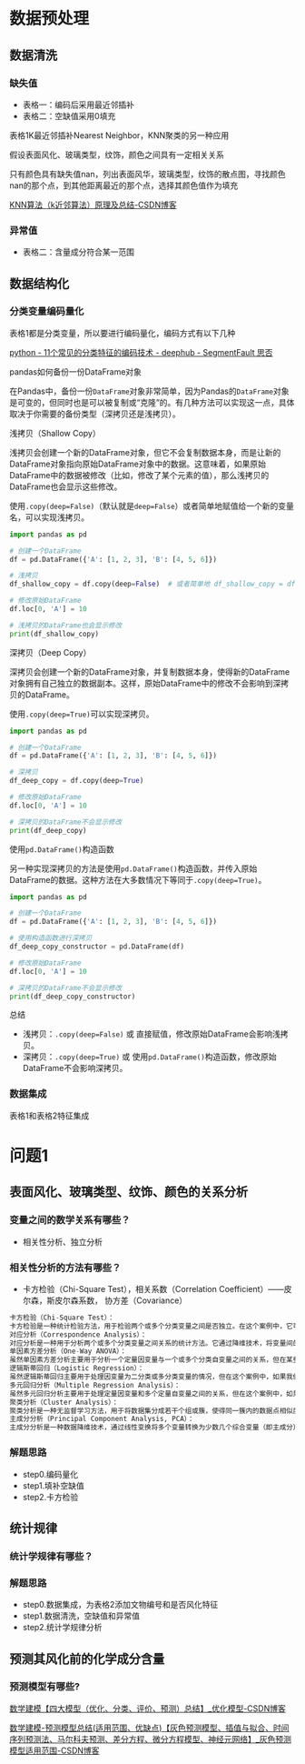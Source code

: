 # 数据预处理

## 数据清洗

### 缺失值

- 表格一：编码后采用最近邻插补
- 表格二：空缺值采用0填充

表格1K最近邻插补Nearest Neighbor，KNN聚类的另一种应用

假设表面风化、玻璃类型，纹饰，颜色之间具有一定相关关系

只有颜色具有缺失值nan，列出表面风华，玻璃类型，纹饰的散点图，寻找颜色nan的那个点，到其他距离最近的那个点，选择其颜色值作为填充

[KNN算法（k近邻算法）原理及总结-CSDN博客](https://blog.csdn.net/m0_74405427/article/details/133714384?ops_request_misc=&request_id=&biz_id=102&utm_term=knn算法&utm_medium=distribute.pc_search_result.none-task-blog-2~all~sobaiduweb~default-0-133714384.nonecase&spm=1018.2226.3001.4187)

### 异常值

- 表格二：含量成分符合某一范围

## 数据结构化

### 分类变量编码量化

表格1都是分类变量，所以要进行编码量化，编码方式有以下几种

[python - 11个常见的分类特征的编码技术 - deephub - SegmentFault 思否](https://segmentfault.com/a/1190000042747722)



pandas如何备份一份DataFrame对象

在Pandas中，备份一份`DataFrame`对象非常简单，因为Pandas的`DataFrame`对象是可变的，但同时也是可以被复制或“克隆”的。有几种方法可以实现这一点，具体取决于你需要的备份类型（深拷贝还是浅拷贝）。

浅拷贝（Shallow Copy）

浅拷贝会创建一个新的DataFrame对象，但它不会复制数据本身，而是让新的DataFrame对象指向原始DataFrame对象中的数据。这意味着，如果原始DataFrame中的数据被修改（比如，修改了某个元素的值），那么浅拷贝的DataFrame也会显示这些修改。

使用`.copy(deep=False)`（默认就是`deep=False`）或者简单地赋值给一个新的变量名，可以实现浅拷贝。

```python
import pandas as pd

# 创建一个DataFrame
df = pd.DataFrame({'A': [1, 2, 3], 'B': [4, 5, 6]})

# 浅拷贝
df_shallow_copy = df.copy(deep=False)  # 或者简单地 df_shallow_copy = df

# 修改原始DataFrame
df.loc[0, 'A'] = 10

# 浅拷贝的DataFrame也会显示修改
print(df_shallow_copy)
```

深拷贝（Deep Copy）

深拷贝会创建一个新的DataFrame对象，并复制数据本身，使得新的DataFrame对象拥有自己独立的数据副本。这样，原始DataFrame中的修改不会影响到深拷贝的DataFrame。

使用`.copy(deep=True)`可以实现深拷贝。

```python
import pandas as pd

# 创建一个DataFrame
df = pd.DataFrame({'A': [1, 2, 3], 'B': [4, 5, 6]})

# 深拷贝
df_deep_copy = df.copy(deep=True)

# 修改原始DataFrame
df.loc[0, 'A'] = 10

# 深拷贝的DataFrame不会显示修改
print(df_deep_copy)
```

使用`pd.DataFrame()`构造函数

另一种实现深拷贝的方法是使用`pd.DataFrame()`构造函数，并传入原始DataFrame的数据。这种方法在大多数情况下等同于`.copy(deep=True)`。

```python
import pandas as pd

# 创建一个DataFrame
df = pd.DataFrame({'A': [1, 2, 3], 'B': [4, 5, 6]})

# 使用构造函数进行深拷贝
df_deep_copy_constructor = pd.DataFrame(df)

# 修改原始DataFrame
df.loc[0, 'A'] = 10

# 深拷贝的DataFrame不会显示修改
print(df_deep_copy_constructor)
```

总结

- 浅拷贝：`.copy(deep=False)` 或 直接赋值，修改原始DataFrame会影响浅拷贝。
- 深拷贝：`.copy(deep=True)` 或 使用`pd.DataFrame()`构造函数，修改原始DataFrame不会影响深拷贝。



### 数据集成

表格1和表格2特征集成



# 问题1

## 表面风化、玻璃类型、纹饰、颜色的关系分析

### 变量之间的数学关系有哪些？

- 相关性分析、独立分析

### 相关性分析的方法有哪些？

- 卡方检验（Chi-Square Test），相关系数（Correlation Coefficient）——皮尔森，斯皮尔森系数， 协方差（Covariance）

```python
卡方检验（Chi-Square Test）：
卡方检验是一种统计检验方法，用于检验两个或多个分类变量之间是否独立。在这个案例中，它可以用来分析表面风化（分类变量）与玻璃类型、纹饰和颜色（也都是分类变量）之间是否存在关联。通过构建二维或更高维的列联表，并计算卡方值，可以判断这些变量是否独立。
对应分析（Correspondence Analysis）：
对应分析是一种用于分析两个或多个分类变量之间关系的统计方法。它通过降维技术，将变量间的关系简化为一个或多个维度上的图形表示，从而直观地展示变量之间的关联。在这个案例中，对应分析可以用来研究表面风化与玻璃类型、纹饰和颜色之间的关系。
单因素方差分析（One-Way ANOVA）：
虽然单因素方差分析主要用于分析一个定量因变量与一个或多个分类自变量之间的关系，但在某些情况下，也可以结合其他方法（如独立样本t检验）来间接分析多个分类变量之间的关系。在这个案例中，它可以用来分析不同玻璃类型（或纹饰、颜色）的文物在表面风化方面的差异是否显著。
逻辑斯蒂回归（Logistic Regression）：
虽然逻辑斯蒂回归主要用于处理因变量为二分类或多分类变量的情况，但在这个案例中，如果我们将表面风化视为一个二分类变量（如“风化”与“未风化”），则可以结合玻璃类型、纹饰和颜色作为自变量来建立逻辑斯蒂回归模型，分析这些自变量对表面风化状态的影响。
多元回归分析（Multiple Regression Analysis）：
虽然多元回归分析主要用于处理定量因变量和多个定量自变量之间的关系，但在这个案例中，如果能够将表面风化量化为某种定量指标（如风化层的厚度或化学成分的变化量），则可以尝试使用多元回归分析来探究玻璃类型、纹饰和颜色等自变量对这种量化后的风化指标的影响。
聚类分析（Cluster Analysis）：
聚类分析是一种无监督学习方法，用于将数据集分成若干个组或簇，使得同一簇内的数据点相似度较高，而不同簇之间的数据点相似度较低。在这个案例中，可以使用聚类分析来探索不同玻璃文物在表面风化、玻璃类型、纹饰和颜色等特征上的自然分组情况，从而揭示这些变量之间的潜在关系。
主成分分析（Principal Component Analysis, PCA）：
主成分分析是一种数据降维技术，通过线性变换将多个变量转换为少数几个综合变量（即主成分），这些主成分能够保留原始数据的大部分信息。在这个案例中，可以使用PCA来提取玻璃文物在表面风化、玻璃类型、纹饰和颜色等方面的主要特征信息，并据此进行进一步的分析和解释。
```

### 解题思路

- step0.编码量化
- step1.填补空缺值 
- step2.卡方检验

## 统计规律

### 统计学规律有哪些？

### 解题思路

- step0.数据集成，为表格2添加文物编号和是否风化特征
- step1.数据清洗，空缺值和异常值
- step2.统计学规律分析

## 预测其风化前的化学成分含量

### 预测模型有哪些?

[数学建模【四大模型（优化、分类、评价、预测）总结】_优化模型-CSDN博客](https://blog.csdn.net/weixin_44949135/article/details/115614625)

[数学建模-预测模型总结(适用范围、优缺点)【灰色预测模型、插值与拟合、时间序列预测法、马尔科夫预测、差分方程、微分方程模型、神经元网络】_灰色预测模型适用范围-CSDN博客](https://blog.csdn.net/weixin_44949135/article/details/116500868)